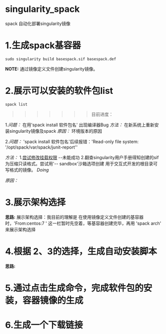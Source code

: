 # singularity_spack
spack 自动化部署singularity镜像

# 1.生成spack基容器 
 
```
sudo singularity build basespack.sif basespack.def
```

**NOTE:** 通过镜像定义文件创建singularity镜像。

# 2.展示可以安装的软件包list

```
spack list
```

>>>>>>> 目前进度：

1.*问题：* 在用'spack install 软件包名' 出现编译器Bug  *方法：* 在新系统上重新安装singularity镜像及spack *原因：* 环境版本的原因

2.*问题：* 'spack install 软件包名'后续报错：'Read-only file system: '/opt/spack/var/spack/junit-report'' 

*方法：*  1.[尝试修改挂载权限](https://www.cnblogs.com/jxldjsn/p/11337990.html) --未能成功
          2.翻查singularity用户手册得知创建的sif为压缩只读格式。尝试用'-- sandbox'沙箱选项创建 用于交互式开发的根目录可写格式的镜像。 *Doing*

*原因：* 

# 3.展示架构选择
**思路:** 展示架构选择：我目前的理解是  在使用镜像定义文件创建的基容器时，'From:centos:7 ' 这一栏暂时先空着，等基容器创建完毕，再用 'spack arch'
来展示架构选择

# 4.根据 2、3的选择，生成自动安装脚本
**思路:**


# 5.通过点击生成命令，完成软件包的安装，容器镜像的生成


# 6.生成一个下载链接

